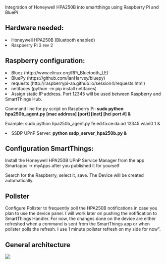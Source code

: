Integration of Honeywell HPA250B into smartthings using Raspberry Pi and BluePi

<h2>Hardware needed:</h2>
<p>
<li> Honeywell HPA250B (Bluetooth enabled)</li>
<li> Raspberry Pi 3 rev 2 </li>
</p>
<p></p>
<p></p>
<h2>Raspberry configuration:</h2>
<p>
<li>Bluez (http://www.elinux.org/RPi_Bluetooth_LE)</li>
<li>BluePy (https://github.com/IanHarvey/bluepy)</li>
<li>requests (http://raspberrypi-aa.github.io/session4/requests.html)</li>
<li>netifaces (python -m pip install netifaces)  
<li>Assign static IP address. Port 12345 will be used between Raspberry and SmartThings Hub.</li>
</p>

<p>Command line for py script on Raspberry Pi: <b>sudo python hpa250b_agent.py [mac address] [port] [inet] [hci port #] &</b>
</p>
<p> Example: sudo python hpa250b_agent.py fe:ed:fa:ce:da:ad 12345 wlan0 1 &
</p>
<li>SSDP UPnP Server: <b>python ssdp_server_hpa250b.py &</b></li>
<h2>Configuration SmartThings:</h2>
<p>Install the Honeywell HPA250B UPnP Service Manager from the app Smartapps -> myApps after you published it for yourself</p>
<p>Search for the Raspberry, select it, save. The Device will be created automatically.</p>
<p></p>
<h2> Pollster</h2>
<p>Configure Pollster to frequently poll the HPA250B notifications in case you plan to use the device panel. I will work later on pushing the notification to SmartThings Handler. For now, the changes done on the device are either refreshed when a command is sent from the SmartThings app or when pollster polls the refresh. I use 1 minute pollster refresh on my side for now".

<h2> General architecture </h2>
<img src=https://github.com/philippeportesppo/Honeywell_HPA250B_SmartThings/blob/master/HPA250B.png>
